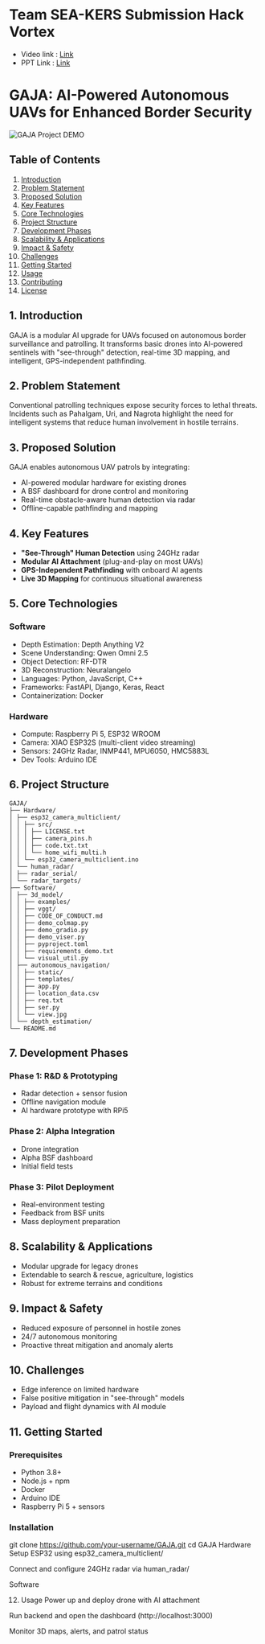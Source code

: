 # Team SEA-KERS Submission Hack Vortex

- Video link : [Link](https://drive.google.com/drive/folders/1CENlOQuaCHMdvnFzSqihzYrNOYIm1gW_?usp=drive_link)
- PPT Link : [Link](https://drive.google.com/drive/folders/1CENlOQuaCHMdvnFzSqihzYrNOYIm1gW_?usp=drive_link)


# GAJA: AI-Powered Autonomous UAVs for Enhanced Border Security
![GAJA Project DEMO](https://drive.google.com/uc?export=view&id=1tqBEIKV9O0bEftjSX_e4UdFclymeUuAY "GAJA Project File Structure Overview")


## Table of Contents

1. [Introduction](#introduction)  
2. [Problem Statement](#problem-statement)  
3. [Proposed Solution](#proposed-solution)  
4. [Key Features](#key-features)  
5. [Core Technologies](#core-technologies)  
6. [Project Structure](#project-structure)  
7. [Development Phases](#development-phases)  
8. [Scalability & Applications](#scalability--applications)  
9. [Impact & Safety](#impact--safety)  
10. [Challenges](#challenges)  
11. [Getting Started](#getting-started)  
12. [Usage](#usage)  
13. [Contributing](#contributing)  
14. [License](#license)

## 1. Introduction

GAJA is a modular AI upgrade for UAVs focused on autonomous border surveillance and patrolling. It transforms basic drones into AI-powered sentinels with "see-through" detection, real-time 3D mapping, and intelligent, GPS-independent pathfinding.

## 2. Problem Statement

Conventional patrolling techniques expose security forces to lethal threats. Incidents such as Pahalgam, Uri, and Nagrota highlight the need for intelligent systems that reduce human involvement in hostile terrains.

## 3. Proposed Solution

GAJA enables autonomous UAV patrols by integrating:

- AI-powered modular hardware for existing drones
- A BSF dashboard for drone control and monitoring
- Real-time obstacle-aware human detection via radar
- Offline-capable pathfinding and mapping

## 4. Key Features

- **"See-Through" Human Detection** using 24GHz radar
- **Modular AI Attachment** (plug-and-play on most UAVs)
- **GPS-Independent Pathfinding** with onboard AI agents
- **Live 3D Mapping** for continuous situational awareness

## 5. Core Technologies

### Software
- Depth Estimation: Depth Anything V2
- Scene Understanding: Qwen Omni 2.5
- Object Detection: RF-DTR
- 3D Reconstruction: Neuralangelo
- Languages: Python, JavaScript, C++
- Frameworks: FastAPI, Django, Keras, React
- Containerization: Docker

### Hardware
- Compute: Raspberry Pi 5, ESP32 WROOM
- Camera: XIAO ESP32S (multi-client video streaming)
- Sensors: 24GHz Radar, INMP441, MPU6050, HMC5883L
- Dev Tools: Arduino IDE

## 6. Project Structure

```
GAJA/
├── Hardware/
│ ├── esp32_camera_multiclient/
│ │ ├── src/
│ │ │ ├── LICENSE.txt
│ │ │ ├── camera_pins.h
│ │ │ ├── code.txt.txt
│ │ │ └── home_wifi_multi.h
│ │ └── esp32_camera_multiclient.ino
│ └── human_radar/
│ ├── radar_serial/
│ └── radar_targets/
├── Software/
│ ├── 3d_model/
│ │ ├── examples/
│ │ ├── vggt/
│ │ ├── CODE_OF_CONDUCT.md
│ │ ├── demo_colmap.py
│ │ ├── demo_gradio.py
│ │ ├── demo_viser.py
│ │ ├── pyproject.toml
│ │ ├── requirements_demo.txt
│ │ └── visual_util.py
│ ├── autonomous_navigation/
│ │ ├── static/
│ │ ├── templates/
│ │ ├── app.py
│ │ ├── location_data.csv
│ │ ├── req.txt
│ │ ├── ser.py
│ │ └── view.jpg
│ └── depth_estimation/
└── README.md
```


## 7. Development Phases

### Phase 1: R&D & Prototyping
- Radar detection + sensor fusion
- Offline navigation module
- AI hardware prototype with RPi5

### Phase 2: Alpha Integration
- Drone integration
- Alpha BSF dashboard
- Initial field tests

### Phase 3: Pilot Deployment
- Real-environment testing
- Feedback from BSF units
- Mass deployment preparation

## 8. Scalability & Applications

- Modular upgrade for legacy drones
- Extendable to search & rescue, agriculture, logistics
- Robust for extreme terrains and conditions

## 9. Impact & Safety

- Reduced exposure of personnel in hostile zones
- 24/7 autonomous monitoring
- Proactive threat mitigation and anomaly alerts

## 10. Challenges

- Edge inference on limited hardware
- False positive mitigation in "see-through" models
- Payload and flight dynamics with AI module

## 11. Getting Started

### Prerequisites

- Python 3.8+
- Node.js + npm
- Docker
- Arduino IDE
- Raspberry Pi 5 + sensors

### Installation


git clone https://github.com/your-username/GAJA.git
cd GAJA
Hardware
Setup ESP32 using esp32_camera_multiclient/

Connect and configure 24GHz radar via human_radar/

Software

12. Usage
Power up and deploy drone with AI attachment

Run backend and open the dashboard (http://localhost:3000)

Monitor 3D maps, alerts, and patrol status

